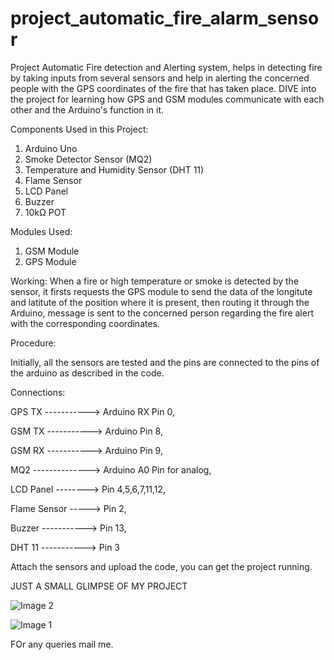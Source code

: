 # project_automatic_fire_alarm_sensor
Project Automatic Fire detection and Alerting system, helps in detecting fire by taking inputs from several sensors and help in alerting the concerned people with the GPS coordinates of the fire that has taken place. DIVE into the project for learning how GPS and GSM modules communicate with each other and the Arduino's function in it. 


Components Used in this Project:
1. Arduino Uno
2. Smoke Detector Sensor (MQ2)
3. Temperature and Humidity Sensor (DHT 11)
4. Flame Sensor
5. LCD Panel 
6. Buzzer
7. 10kΩ POT

Modules Used:
1. GSM Module
2. GPS Module

Working: When a fire or high temperature or smoke is detected by the sensor, it firsts requests the GPS module to send the data of the longitute and latitute of the position where it is present, then routing it through the Arduino, message is sent to the concerned person regarding the fire alert with the corresponding coordinates. 


Procedure: 

Initially, all the sensors are tested and the pins are connected to the pins of the arduino as described in the code. 

Connections: 

GPS TX -----------> Arduino RX Pin 0,

GSM TX -----------> Arduino Pin 8,

GSM RX -----------> Arduino Pin 9,

MQ2 --------------> Arduino A0 Pin for analog,

LCD Panel --------> Pin 4,5,6,7,11,12,

Flame Sensor -----> Pin 2,

Buzzer -----------> Pin 13,

DHT 11 -----------> Pin 3


Attach the sensors and upload the code, you can get the project running. 

JUST A SMALL GLIMPSE OF MY PROJECT

![Image 2](https://user-images.githubusercontent.com/47684759/87859062-1e3b7080-c950-11ea-946b-5763eb576a69.jpg)

![Image 1](https://user-images.githubusercontent.com/47684759/87859083-3dd29900-c950-11ea-93ca-34bec8b1e2a1.jpg)


FOr any queries mail me. 












